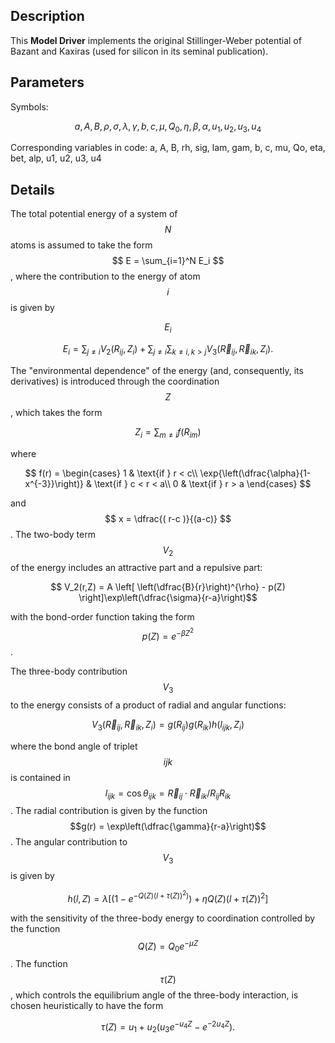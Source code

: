 ## Description
This **Model Driver** implements the original Stillinger-Weber potential of Bazant and Kaxiras (used for silicon in its seminal publication).

## Parameters
Symbols:

$$ a, A, B, \rho, \sigma, \lambda, \gamma, b, c, \mu, Q_0, \eta, \beta, \alpha, u_1, u_2, u_3, u_4$$

Corresponding variables in code:
a, A, B, rh, sig, lam, gam, b, c, mu, Qo, eta, bet, alp, u1, u2, u3, u4

## Details

The total potential energy of a system of $$N$$ atoms is assumed to take the form $$ E = \sum_{i=1}^N E_i $$, where the contribution to the energy of atom $$ i $$ is given by

$$ E_i $$

$$ E_i = \sum_{j \neq i} V_2(R_{ij},Z_i) + \sum_{j \neq i} \sum_{k \neq i, k > j} V_3 (\vec{R}_{ij},\vec{R}_{ik},Z_i) .$$

The "environmental dependence" of the energy (and, consequently, its derivatives) is introduced through the coordination $$Z$$, which takes the form

$$ Z_i = \sum_{m \neq i} f(R_{im}) $$

where 

$$ f(r) = \begin{cases}
      1 &  \text{if  } r < c\\
      \exp{\left(\dfrac{\alpha}{1-x^{-3}}\right)} & \text{if  } c < r < a\\
      0 & \text{if  } r > a
    \end{cases} $$

and $$ x = \dfrac{( r-c )}{(a-c)} $$.
The two-body term $$V_2$$ of the energy includes an attractive part and a repulsive part:

$$ V_2(r,Z) = A \left[ \left(\dfrac{B}{r}\right)^{\rho} - p(Z) \right]\exp\left(\dfrac{\sigma}{r-a}\right)$$

with the bond-order function taking the form $$p(Z) = e^{-\beta Z^2}$$.

The three-body contribution $$V_3$$ to the energy consists of a product of radial and angular functions:

$$ V_3(\vec{R}_{ij}, \vec{R}_{ik}, Z_{i}) = g(R_{ij})g(R_{ik}) h(l_{ijk},Z_i) $$

where the bond angle of triplet $$ijk$$ is contained in $$l_{ijk} = \cos \theta_{ijk} = \vec{R}_{ij} \cdot \vec{R}_{ik} / R_{ij} R_{ik}$$.  The radial contribution is given by the function $$g(r) = \exp\left(\dfrac{\gamma}{r-a}\right)$$.  The angular contribution to $$V_3$$ is given by 

$$ h(l,Z) = \lambda \left[ \left( 1 - e^{-Q(Z)(l+\tau(Z))^2)}\right)  + \eta Q(Z)\left(l+\tau(Z)\right)^2\right]$$

with the sensitivity of the three-body energy to coordination controlled by the function $$Q(Z) = Q_0 e^{-\mu Z}$$.  The function $$\tau(Z)$$, which controls the equilibrium angle of the three-body interaction, is chosen heuristically to have the form

$$ \tau(Z) = u_1 + u_2 \left( u_3 e^{-u_4 Z} - e^{-2 u_4 Z} \right).$$
